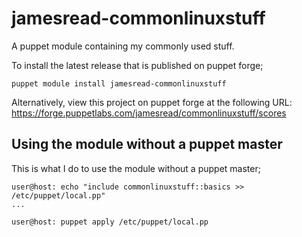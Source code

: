 jamesread-commonlinuxstuff
=================

A puppet module containing my commonly used stuff.

To install the latest release that is published on puppet forge;

	puppet module install jamesread-commonlinuxstuff

Alternatively, view this project on puppet forge at the following URL: https://forge.puppetlabs.com/jamesread/commonlinuxstuff/scores

Using the module without a puppet master
---

This is what I do to use the module without a puppet master;

	user@host: echo "include commonlinuxstuff::basics >> /etc/puppet/local.pp"
	...

	user@host: puppet apply /etc/puppet/local.pp

